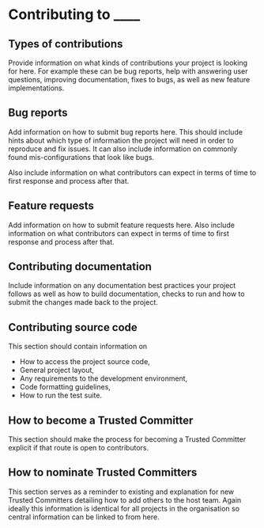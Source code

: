 # Contributing to ____

## Types of contributions

Provide information on what kinds of contributions your project is looking for
here. For example these can be bug reports, help with answering user questions,
improving documentation, fixes to bugs, as well as new feature implementations.

## Bug reports

Add information on how to submit bug reports here. This should include
hints about which type of information the project will need in order to
reproduce and fix issues. It can also include information on commonly found
mis-configurations that look like bugs.

Also include information on what contributors can expect in terms of time to
first response and process after that.

## Feature requests

Add information on how to submit feature requests here. Also include information
on what contributors can expect in terms of time to first response and process
after that.

## Contributing documentation

Include information on any documentation best practices your project follows as
well as how to build documentation, checks to run and how to submit the changes
made back to the project.

## Contributing source code

This section should contain information on

- How to access the project source code,
- General project layout,
- Any requirements to the development environment,
- Code formatting guidelines,
- How to run the test suite.

## How to become a Trusted Committer

This section should make the process for becoming a Trusted Committer explicit
if that route is open to contributors.

## How to nominate Trusted Committers

This section serves as a reminder to existing and explanation for new Trusted
Committers detailing how to add others to the host team. Again ideally this
information is identical for all projects in the organisation so central
information can be linked to from here. 
